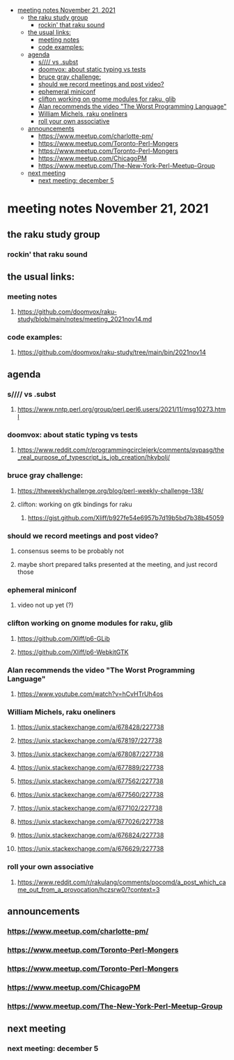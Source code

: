 - [meeting notes November 21, 2021](#org4c8b86f)
  - [the raku study group](#orgc5cafdc)
    - [rockin' that raku sound](#orgcd12329)
  - [the usual links:](#org76b3315)
    - [meeting notes](#org0deb013)
    - [code examples:](#orgd37670c)
  - [agenda](#org335897f)
    - [s//// vs .subst](#org9a697ff)
    - [doomvox: about static typing vs tests](#org6e25ebe)
    - [bruce gray challenge:](#orge27103a)
    - [should we record meetings and post video?](#org147848c)
    - [ephemeral miniconf](#org7dd3bd3)
    - [clifton working on gnome modules for raku, glib](#org64a1b15)
    - [Alan recommends the video "The Worst Programming Language"](#orgd3da48d)
    - [William Michels, raku oneliners](#org5b27e2e)
    - [roll your own associative](#org04f5ba5)
  - [announcements](#org5725904)
    - [<https://www.meetup.com/charlotte-pm/>](#org0e0b4b2)
    - [<https://www.meetup.com/Toronto-Perl-Mongers>](#org208fcad)
    - [<https://www.meetup.com/Toronto-Perl-Mongers>](#org3bb47bf)
    - [<https://www.meetup.com/ChicagoPM>](#org65e40d1)
    - [<https://www.meetup.com/The-New-York-Perl-Meetup-Group>](#orgb046d57)
  - [next meeting](#org68c9ad2)
    - [next meeting: december 5](#org4b7d16a)


<a id="org4c8b86f"></a>

# meeting notes November 21, 2021


<a id="orgc5cafdc"></a>

## the raku study group


<a id="orgcd12329"></a>

### rockin' that raku sound


<a id="org76b3315"></a>

## the usual links:


<a id="org0deb013"></a>

### meeting notes

1.  <https://github.com/doomvox/raku-study/blob/main/notes/meeting_2021nov14.md>


<a id="orgd37670c"></a>

### code examples:

1.  <https://github.com/doomvox/raku-study/tree/main/bin/2021nov14>


<a id="org335897f"></a>

## agenda


<a id="org9a697ff"></a>

### s//// vs .subst

1.  <https://www.nntp.perl.org/group/perl.perl6.users/2021/11/msg10273.html>


<a id="org6e25ebe"></a>

### doomvox: about static typing vs tests

1.  <https://www.reddit.com/r/programmingcirclejerk/comments/qvpasg/the_real_purpose_of_typescript_is_job_creation/hkybolj/>


<a id="orge27103a"></a>

### bruce gray challenge:

1.  <https://theweeklychallenge.org/blog/perl-weekly-challenge-138/>

2.  clifton: working on gtk bindings for raku

    1.  <https://gist.github.com/Xliff/b927fe54e6957b7d19b5bd7b38b45059>


<a id="org147848c"></a>

### should we record meetings and post video?

1.  consensus seems to be probably not

2.  maybe short prepared talks presented at the meeting, and just record those


<a id="org7dd3bd3"></a>

### ephemeral miniconf

1.  video not up yet (?)


<a id="org64a1b15"></a>

### clifton working on gnome modules for raku, glib

1.  <https://github.com/Xliff/p6-GLib>

2.  <https://github.com/Xliff/p6-WebkitGTK>


<a id="orgd3da48d"></a>

### Alan recommends the video "The Worst Programming Language"

1.  <https://www.youtube.com/watch?v=hCvHTrUh4os>


<a id="org5b27e2e"></a>

### William Michels, raku oneliners

1.  <https://unix.stackexchange.com/a/678428/227738>

2.  <https://unix.stackexchange.com/a/678197/227738>

3.  <https://unix.stackexchange.com/a/678087/227738>

4.  <https://unix.stackexchange.com/a/677889/227738>

5.  <https://unix.stackexchange.com/a/677562/227738>

6.  <https://unix.stackexchange.com/a/677560/227738>

7.  <https://unix.stackexchange.com/a/677102/227738>

8.  <https://unix.stackexchange.com/a/677026/227738>

9.  <https://unix.stackexchange.com/a/676824/227738>

10. <https://unix.stackexchange.com/a/676629/227738>


<a id="org04f5ba5"></a>

### roll your own associative

1.  <https://www.reddit.com/r/rakulang/comments/pocomd/a_post_which_came_out_from_a_provocation/hczsrw0/?context=3>


<a id="org5725904"></a>

## announcements


<a id="org0e0b4b2"></a>

### <https://www.meetup.com/charlotte-pm/>


<a id="org208fcad"></a>

### <https://www.meetup.com/Toronto-Perl-Mongers>


<a id="org3bb47bf"></a>

### <https://www.meetup.com/Toronto-Perl-Mongers>


<a id="org65e40d1"></a>

### <https://www.meetup.com/ChicagoPM>


<a id="orgb046d57"></a>

### <https://www.meetup.com/The-New-York-Perl-Meetup-Group>


<a id="org68c9ad2"></a>

## next meeting


<a id="org4b7d16a"></a>

### next meeting: december 5
